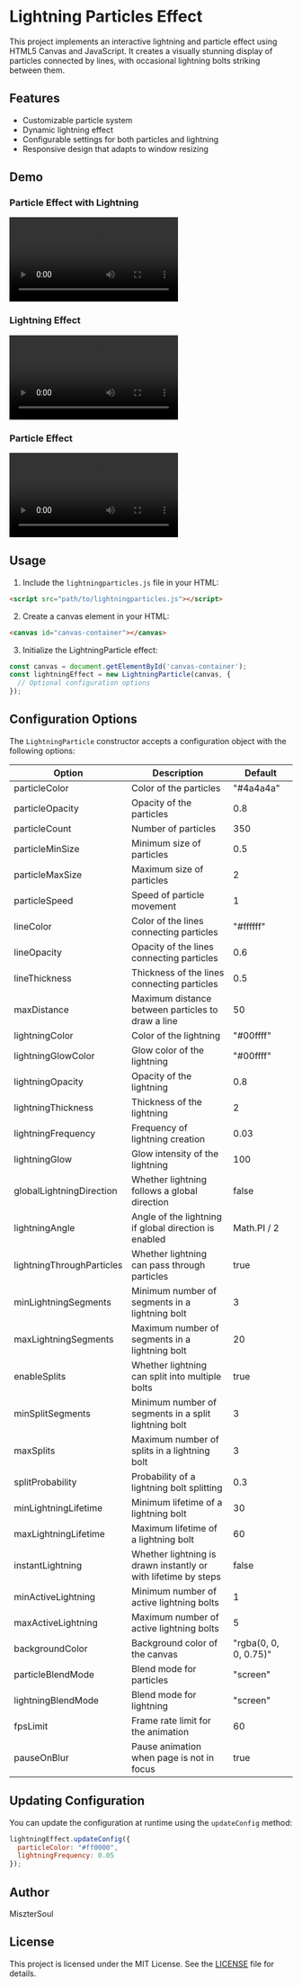 # Lightning Particles Effect
This project implements an interactive lightning and particle effect using HTML5 Canvas and JavaScript. It creates a visually stunning display of particles connected by lines, with occasional lightning bolts striking between them.

## Features

- Customizable particle system
- Dynamic lightning effect
- Configurable settings for both particles and lightning
- Responsive design that adapts to window resizing

## Demo

### Particle Effect with Lightning
![Particle Effect](assets/example1.webm)

### Lightning Effect
![Lightning Effect](assets/example2.webm)

### Particle Effect
![Particle Effect](assets/example3.webm)

## Usage

1. Include the `lightningparticles.js` file in your HTML:

  ```html
  <script src="path/to/lightningparticles.js"></script>
  ```

2. Create a canvas element in your HTML:

  ```html
  <canvas id="canvas-container"></canvas>
  ```

3. Initialize the LightningParticle effect:

  ```javascript
  const canvas = document.getElementById('canvas-container');
  const lightningEffect = new LightningParticle(canvas, {
    // Optional configuration options
  });
  ```

## Configuration Options

The `LightningParticle` constructor accepts a configuration object with the following options:

| Option | Description | Default |
|--------|-------------|---------|
| particleColor | Color of the particles | "#4a4a4a" |
| particleOpacity | Opacity of the particles | 0.8 |
| particleCount | Number of particles | 350 |
| particleMinSize | Minimum size of particles | 0.5 |
| particleMaxSize | Maximum size of particles | 2 |
| particleSpeed | Speed of particle movement | 1 |
| lineColor | Color of the lines connecting particles | "#ffffff" |
| lineOpacity | Opacity of the lines connecting particles | 0.6 |
| lineThickness | Thickness of the lines connecting particles | 0.5 |
| maxDistance | Maximum distance between particles to draw a line | 50 |
| lightningColor | Color of the lightning | "#00ffff" |
| lightningGlowColor | Glow color of the lightning | "#00ffff" |
| lightningOpacity | Opacity of the lightning | 0.8 |
| lightningThickness | Thickness of the lightning | 2 |
| lightningFrequency | Frequency of lightning creation | 0.03 |
| lightningGlow | Glow intensity of the lightning | 100 |
| globalLightningDirection | Whether lightning follows a global direction | false |
| lightningAngle | Angle of the lightning if global direction is enabled | Math.PI / 2 |
| lightningThroughParticles | Whether lightning can pass through particles | true |
| minLightningSegments | Minimum number of segments in a lightning bolt | 3 |
| maxLightningSegments | Maximum number of segments in a lightning bolt | 20 |
| enableSplits | Whether lightning can split into multiple bolts | true |
| minSplitSegments | Minimum number of segments in a split lightning bolt | 3 |
| maxSplits | Maximum number of splits in a lightning bolt | 3 |
| splitProbability | Probability of a lightning bolt splitting | 0.3 |
| minLightningLifetime | Minimum lifetime of a lightning bolt | 30 |
| maxLightningLifetime | Maximum lifetime of a lightning bolt | 60 |
| instantLightning | Whether lightning is drawn instantly or with lifetime by steps | false |
| minActiveLightning | Minimum number of active lightning bolts | 1 |
| maxActiveLightning | Maximum number of active lightning bolts | 5 |
| backgroundColor | Background color of the canvas | "rgba(0, 0, 0, 0.75)" |
| particleBlendMode | Blend mode for particles | "screen" |
| lightningBlendMode | Blend mode for lightning | "screen" |
| fpsLimit | Frame rate limit for the animation | 60 |
| pauseOnBlur | Pause animation when page is not in focus | true |

## Updating Configuration

You can update the configuration at runtime using the `updateConfig` method:

```javascript
lightningEffect.updateConfig({
  particleColor: "#ff0000",
  lightningFrequency: 0.05
});
```

## Author

MiszterSoul

## License

This project is licensed under the MIT License. See the [LICENSE](LICENSE) file for details.